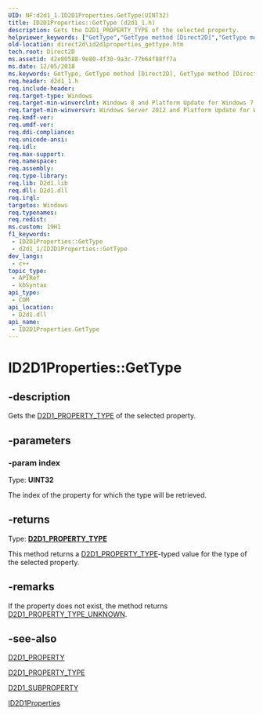 ```yaml
---
UID: NF:d2d1_1.ID2D1Properties.GetType(UINT32)
title: ID2D1Properties::GetType (d2d1_1.h)
description: Gets the D2D1_PROPERTY_TYPE of the selected property.
helpviewer_keywords: ["GetType","GetType method [Direct2D]","GetType method [Direct2D]","ID2D1Properties interface","ID2D1Properties interface [Direct2D]","GetType method","ID2D1Properties.GetType","ID2D1Properties::GetType","ID2D1Properties::GetType(UINT32)","d2d1_1/ID2D1Properties::GetType","direct2d.id2d1properties_gettype"]
old-location: direct2d\id2d1properties_gettype.htm
tech.root: Direct2D
ms.assetid: 42e80588-9e80-4f30-9a3c-77b64f88ff7a
ms.date: 12/05/2018
ms.keywords: GetType, GetType method [Direct2D], GetType method [Direct2D],ID2D1Properties interface, ID2D1Properties interface [Direct2D],GetType method, ID2D1Properties.GetType, ID2D1Properties::GetType, ID2D1Properties::GetType(UINT32), d2d1_1/ID2D1Properties::GetType, direct2d.id2d1properties_gettype
req.header: d2d1_1.h
req.include-header: 
req.target-type: Windows
req.target-min-winverclnt: Windows 8 and Platform Update for Windows 7 [desktop apps \| UWP apps]
req.target-min-winversvr: Windows Server 2012 and Platform Update for Windows Server 2008 R2 [desktop apps \| UWP apps]
req.kmdf-ver: 
req.umdf-ver: 
req.ddi-compliance: 
req.unicode-ansi: 
req.idl: 
req.max-support: 
req.namespace: 
req.assembly: 
req.type-library: 
req.lib: D2d1.lib
req.dll: D2d1.dll
req.irql: 
targetos: Windows
req.typenames: 
req.redist: 
ms.custom: 19H1
f1_keywords:
 - ID2D1Properties::GetType
 - d2d1_1/ID2D1Properties::GetType
dev_langs:
 - c++
topic_type:
 - APIRef
 - kbSyntax
api_type:
 - COM
api_location:
 - D2d1.dll
api_name:
 - ID2D1Properties.GetType
---
```


# ID2D1Properties::GetType


## -description

Gets the <a href="/windows/desktop/api/d2d1_1/ne-d2d1_1-d2d1_property_type">D2D1_PROPERTY_TYPE</a> of the selected property.

## -parameters

### -param index

Type: <b>UINT32</b>

The index of the property for which the type will be retrieved.

## -returns

Type: <b><a href="/windows/desktop/api/d2d1_1/ne-d2d1_1-d2d1_property_type">D2D1_PROPERTY_TYPE</a></b>

This method returns a <a href="/windows/desktop/api/d2d1_1/ne-d2d1_1-d2d1_property_type">D2D1_PROPERTY_TYPE</a>-typed value for the type of the selected property.

## -remarks

If the property does not exist, the method returns <a href="/windows/desktop/api/d2d1_1/ne-d2d1_1-d2d1_property_type">D2D1_PROPERTY_TYPE_UNKNOWN</a>.

## -see-also

<a href="/windows/desktop/api/d2d1_1/ne-d2d1_1-d2d1_property">D2D1_PROPERTY</a>



<a href="/windows/desktop/api/d2d1_1/ne-d2d1_1-d2d1_property_type">D2D1_PROPERTY_TYPE</a>



<a href="/windows/desktop/api/d2d1_1/ne-d2d1_1-d2d1_subproperty">D2D1_SUBPROPERTY</a>



<a href="/windows/desktop/api/d2d1_1/nn-d2d1_1-id2d1properties">ID2D1Properties</a>